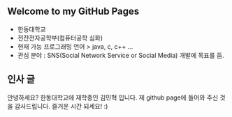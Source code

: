 ## Welcome to my GitHub Pages ##

* 한동대학교
* 전잔전자공학부(컴퓨터공학 심화)
* 현재 가능 프로그래밍 언어 > java, c, c++ ...
* 관심 분야 : SNS(Social Network Service or Social Media) 개발에 목표를 둠.

## 인사 글 ##
안녕하세요? 한동대학교에 재학중인 김민혁 입니다. 제 github page에 들어와 주신 것을 감사드립니다. 즐거운 시간 되세요! :)
